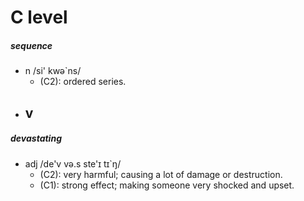 # C level
##### sequence
- n
  /si' kwə`ns/
  - (C2): ordered series.
- v
  - 
##### devastating
- adj
/de'v və.s ste'ɪ tɪ`ŋ/
  - (C2): very harmful; causing a lot of damage or destruction.
  - (C1): strong effect; making someone very shocked and upset.